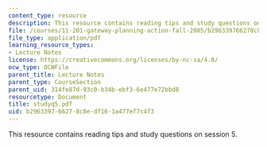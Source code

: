 ```yaml
---
content_type: resource
description: This resource contains reading tips and study questions on session 5.
file: /courses/11-201-gateway-planning-action-fall-2005/b296339766278c8edf161a477ef7c4f3_studyq5.pdf
file_type: application/pdf
learning_resource_types:
- Lecture Notes
license: https://creativecommons.org/licenses/by-nc-sa/4.0/
ocw_type: OCWFile
parent_title: Lecture Notes
parent_type: CourseSection
parent_uid: 314fe87d-93c0-b34b-ebf3-6e477e72bbd8
resourcetype: Document
title: studyq5.pdf
uid: b2963397-6627-8c8e-df16-1a477ef7c4f3
---
```

This resource contains reading tips and study questions on session 5.